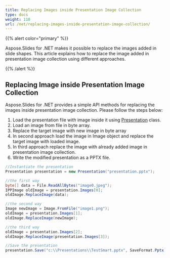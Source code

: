 ```yaml
---
title: Replacing Images inside Presentation Image Collection
type: docs
weight: 110
url: /net/replacing-images-inside-presentation-image-collection/
---
```


{{% alert color="primary" %}} 

Aspose.Slides for .NET makes it possible to replace the images added in slide shapes. This article explains how to replace the image added in presentation image collection using different approaches.

{{% /alert %}} 
## **Replacing Image inside Presentation Image Collection**
Aspose.Slides for .NET provides a simple API methods for replacing the images inside presentation image collection. Please follow the steps below:

1. Load the presentation file with image inside it using [Presentation](https://reference.aspose.com/slides/net/aspose.slides/presentation) class.
1. Load an image from file in byte array.
1. Replace the target image with new image in byte array
1. In second approach load the image in Image object and replace the target image with loaded image.
1. In third approach replace the image with already added image in presentation image collection.
1. Write the modified presentation as a PPTX file.

```c#
//Instantiate the presentation
Presentation presentation = new Presentation("presentation.pptx");

//the first way
byte[] data = File.ReadAllBytes("image0.jpeg");
IPPImage oldImage = presentation.Images[0];
oldImage.ReplaceImage(data);

//the second way
Image newImage = Image.FromFile("image1.png");
oldImage = presentation.Images[1];
oldImage.ReplaceImage(newImage);

//the third way
oldImage = presentation.Images[2];
oldImage.ReplaceImage(presentation.Images[3]);

//Save the presentation
presentation.Save("c:\\Presentations\\TestSmart.pptx", SaveFormat.Pptx);
```

